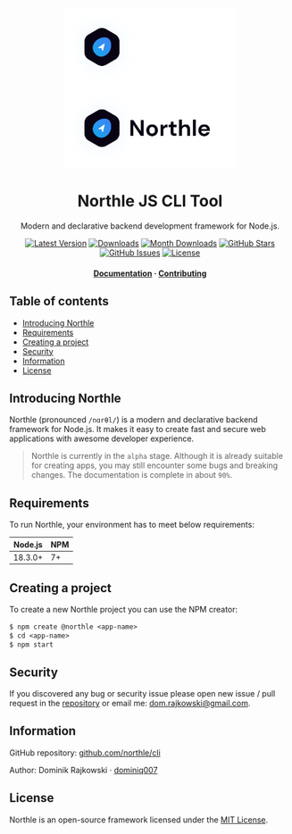 <div align="center">
  <img src=".github/logo-full-dark.png#gh-dark-mode-only" width="310">
  <img src=".github/logo-full-light.png#gh-light-mode-only" width="310">

  <h1>Northle JS CLI Tool</h1>

  <p align="center">Modern and declarative backend development framework for Node.js.</p>

  <p align="center">
    <a href="https://www.npmjs.com/package/@northle/cli" target="_blank"><img src="https://img.shields.io/npm/v/@northle/cli.svg?style=flat-square&labelColor=333842&color=8b5cf6" alt="Latest Version"></a>
    <a href="https://www.npmjs.com/package/@northle/cli" target="_blank"><img src="https://img.shields.io/npm/dt/@northle/cli.svg?style=flat-square&labelColor=333842&color=3b82f6" alt="Downloads"></a>
    <a href="https://www.npmjs.com/package/@northle/cli" target="_blank"><img src="https://img.shields.io/npm/dm/@northle/cli.svg?style=flat-square&labelColor=333842&color=3b82f6" alt="Month Downloads"></a>
    <a href="https://github.com/northle/cli" target="_blank"><img src="https://img.shields.io/github/stars/northle/cli?style=flat-square&labelColor=333842&color=3b82f6" alt="GitHub Stars"></a>
    <a href="https://github.com/northle/cli" target="_blank"><img src="https://img.shields.io/github/issues/northle/cli?style=flat-square&labelColor=333842&color=22c55e" alt="GitHub Issues"></a>
    <a href="https://www.npmjs.com/package/@northle/cli" target="_blank"><img src="https://img.shields.io/npm/l/@northle/cli.svg?style=flat-square&labelColor=333842&color=22c55e" alt="License"></a>
  </p>

  <h4>
    <a href="README.md">Documentation</a>
    <span> · </span>
    <a href="https://github.com/northle/cli/blob/main/.github/CONTRIBUTING.md">Contributing</a>
  </h4>
</div>

<!-- omit in toc -->
## Table of contents

- [Introducing Northle](#introducing-northle)
- [Requirements](#requirements)
- [Creating a project](#creating-a-project)
- [Security](#security)
- [Information](#information)
- [License](#license)

## Introducing Northle

Northle (pronounced `/nɑrθl/`) is a modern and declarative backend framework for Node.js. It makes it easy to create fast and secure web applications with awesome developer experience.

> Northle is currently in the `alpha` stage. Although it is already suitable for creating apps, you may still encounter some bugs and breaking changes. The documentation is complete in about `90%`.

## Requirements

To run Northle, your environment has to meet below requirements:

| Node.js | NPM |
| ------- | --- |
| 18.3.0+ | 7+  |

## Creating a project

To create a new Northle project you can use the NPM creator:

```shell
$ npm create @northle <app-name>
$ cd <app-name>
$ npm start
```

## Security

If you discovered any bug or security issue please open new issue / pull request in the [repository](https://github.com/northle/cli) or email me: dom.rajkowski@gmail.com.

## Information

GitHub repository: [github.com/northle/cli](https://github.com/northle/cli)

Author: Dominik Rajkowski · [dominiq007](https://github.com/dominiq007)

## License

Northle is an open-source framework licensed under the [MIT License](https://github.com/northle/cli/blob/main/LICENSE).
